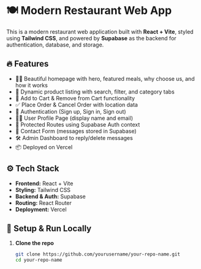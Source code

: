 # 🍽️ Modern Restaurant Web App

This is a modern restaurant web application built with **React + Vite**, styled using **Tailwind CSS**, and powered by **Supabase** as the backend for authentication, database, and storage.

## 🔥 Features

- 🧑‍🍳 Beautiful homepage with hero, featured meals, why choose us, and how it works
- 🍔 Dynamic product listing with search, filter, and category tabs
- 🛒 Add to Cart & Remove from Cart functionality
- ✅ Place Order & Cancel Order with location data
- 🔐 Authentication (Sign up, Sign in, Sign out)
- 🙋‍♀️ User Profile Page (display name and email)
- 🧾 Protected Routes using Supabase Auth context
- 💬 Contact Form (messages stored in Supabase)
- 🛠️ Admin Dashboard to reply/delete messages
- 📦 Deployed on Vercel

## ⚙️ Tech Stack

- **Frontend:** React + Vite
- **Styling:** Tailwind CSS
- **Backend & Auth:** Supabase
- **Routing:** React Router
- **Deployment:** Vercel

## 🔧 Setup & Run Locally

1. **Clone the repo**
   ```bash
   git clone https://github.com/yourusername/your-repo-name.git
   cd your-repo-name
